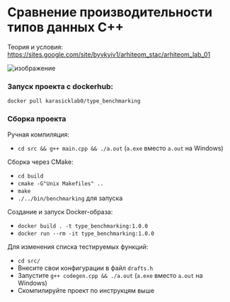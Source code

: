 # Сравнение производительности типов данных С++
Теория и условия:
https://sites.google.com/site/byvkyiv1/arhiteom_stac/arhiteom_lab_01

![изображение](https://user-images.githubusercontent.com/20306702/94889018-8693eb80-0483-11eb-8cb5-1d9c0978cbbb.png)

### Запуск проекта с dockerhub:
`docker pull karasicklab0/type_benchmarking`

### Сборка проекта
Ручная компиляция:
- `cd src && g++ main.cpp && ./a.out` (`a.exe` вместо `a.out` на Windows)

Сборка через CMake:
- `cd build`
- `cmake -G"Unix Makefiles" ..`
- `make`
- `./../bin/benchmarking` для запуска

Создание и запуск Docker-образа:
- `docker build . -t type_benchmarking:1.0.0`
- `docker run --rm -it type_benchmarking:1.0.0`

Для изменения списка тестируемых функций:
- `cd src/`
- Внесите свои конфигурации в файл `drafts.h` 
- Запустите `g++ codegen.cpp && ./a.out` (`a.exe` вместо `a.out` на Windows)
- Скомпилируйте проект по инструкцям выше